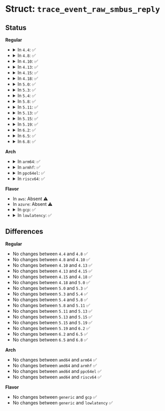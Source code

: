 # Struct: <code>trace_event_raw_smbus_reply</code>

## Status
<b>Regular</b>
<ul>
<li>
<details>
<summary>In <code>4.4</code>: ✅</summary>

```c
struct trace_event_raw_smbus_reply {
    struct trace_entry ent;
    int adapter_nr;
    __u16 addr;
    __u16 flags;
    __u8 command;
    __u8 len;
    __u32 protocol;
    __u8 buf[34];
    char __data[0];
};
```
</details>
</li>
<li>
<details>
<summary>In <code>4.8</code>: ✅</summary>

```c
struct trace_event_raw_smbus_reply {
    struct trace_entry ent;
    int adapter_nr;
    __u16 addr;
    __u16 flags;
    __u8 command;
    __u8 len;
    __u32 protocol;
    __u8 buf[34];
    char __data[0];
};
```
</details>
</li>
<li>
<details>
<summary>In <code>4.10</code>: ✅</summary>

```c
struct trace_event_raw_smbus_reply {
    struct trace_entry ent;
    int adapter_nr;
    __u16 addr;
    __u16 flags;
    __u8 command;
    __u8 len;
    __u32 protocol;
    __u8 buf[34];
    char __data[0];
};
```
</details>
</li>
<li>
<details>
<summary>In <code>4.13</code>: ✅</summary>

```c
struct trace_event_raw_smbus_reply {
    struct trace_entry ent;
    int adapter_nr;
    __u16 addr;
    __u16 flags;
    __u8 command;
    __u8 len;
    __u32 protocol;
    __u8 buf[34];
    char __data[0];
};
```
</details>
</li>
<li>
<details>
<summary>In <code>4.15</code>: ✅</summary>

```c
struct trace_event_raw_smbus_reply {
    struct trace_entry ent;
    int adapter_nr;
    __u16 addr;
    __u16 flags;
    __u8 command;
    __u8 len;
    __u32 protocol;
    __u8 buf[34];
    char __data[0];
};
```
</details>
</li>
<li>
<details>
<summary>In <code>4.18</code>: ✅</summary>

```c
struct trace_event_raw_smbus_reply {
    struct trace_entry ent;
    int adapter_nr;
    __u16 addr;
    __u16 flags;
    __u8 command;
    __u8 len;
    __u32 protocol;
    __u8 buf[34];
    char __data[0];
};
```
</details>
</li>
<li>
<details>
<summary>In <code>5.0</code>: ✅</summary>

```c
struct trace_event_raw_smbus_reply {
    struct trace_entry ent;
    int adapter_nr;
    __u16 addr;
    __u16 flags;
    __u8 command;
    __u8 len;
    __u32 protocol;
    __u8 buf[34];
    char __data[0];
};
```
</details>
</li>
<li>
<details>
<summary>In <code>5.3</code>: ✅</summary>

```c
struct trace_event_raw_smbus_reply {
    struct trace_entry ent;
    int adapter_nr;
    __u16 addr;
    __u16 flags;
    __u8 command;
    __u8 len;
    __u32 protocol;
    __u8 buf[34];
    char __data[0];
};
```
</details>
</li>
<li>
<details>
<summary>In <code>5.4</code>: ✅</summary>

```c
struct trace_event_raw_smbus_reply {
    struct trace_entry ent;
    int adapter_nr;
    __u16 addr;
    __u16 flags;
    __u8 command;
    __u8 len;
    __u32 protocol;
    __u8 buf[34];
    char __data[0];
};
```
</details>
</li>
<li>
<details>
<summary>In <code>5.8</code>: ✅</summary>

```c
struct trace_event_raw_smbus_reply {
    struct trace_entry ent;
    int adapter_nr;
    __u16 addr;
    __u16 flags;
    __u8 command;
    __u8 len;
    __u32 protocol;
    __u8 buf[34];
    char __data[0];
};
```
</details>
</li>
<li>
<details>
<summary>In <code>5.11</code>: ✅</summary>

```c
struct trace_event_raw_smbus_reply {
    struct trace_entry ent;
    int adapter_nr;
    __u16 addr;
    __u16 flags;
    __u8 command;
    __u8 len;
    __u32 protocol;
    __u8 buf[34];
    char __data[0];
};
```
</details>
</li>
<li>
<details>
<summary>In <code>5.13</code>: ✅</summary>

```c
struct trace_event_raw_smbus_reply {
    struct trace_entry ent;
    int adapter_nr;
    __u16 addr;
    __u16 flags;
    __u8 command;
    __u8 len;
    __u32 protocol;
    __u8 buf[34];
    char __data[0];
};
```
</details>
</li>
<li>
<details>
<summary>In <code>5.15</code>: ✅</summary>

```c
struct trace_event_raw_smbus_reply {
    struct trace_entry ent;
    int adapter_nr;
    __u16 addr;
    __u16 flags;
    __u8 command;
    __u8 len;
    __u32 protocol;
    __u8 buf[34];
    char __data[0];
};
```
</details>
</li>
<li>
<details>
<summary>In <code>5.19</code>: ✅</summary>

```c
struct trace_event_raw_smbus_reply {
    struct trace_entry ent;
    int adapter_nr;
    __u16 addr;
    __u16 flags;
    __u8 command;
    __u8 len;
    __u32 protocol;
    __u8 buf[34];
    char __data[0];
};
```
</details>
</li>
<li>
<details>
<summary>In <code>6.2</code>: ✅</summary>

```c
struct trace_event_raw_smbus_reply {
    struct trace_entry ent;
    int adapter_nr;
    __u16 addr;
    __u16 flags;
    __u8 command;
    __u8 len;
    __u32 protocol;
    __u8 buf[34];
    char __data[0];
};
```
</details>
</li>
<li>
<details>
<summary>In <code>6.5</code>: ✅</summary>

```c
struct trace_event_raw_smbus_reply {
    struct trace_entry ent;
    int adapter_nr;
    __u16 addr;
    __u16 flags;
    __u8 command;
    __u8 len;
    __u32 protocol;
    __u8 buf[34];
    char __data[0];
};
```
</details>
</li>
<li>
<details>
<summary>In <code>6.8</code>: ✅</summary>

```c
struct trace_event_raw_smbus_reply {
    struct trace_entry ent;
    int adapter_nr;
    __u16 addr;
    __u16 flags;
    __u8 command;
    __u8 len;
    __u32 protocol;
    __u8 buf[34];
    char __data[0];
};
```
</details>
</li>
</ul>
<b>Arch</b>
<ul>
<li>
<details>
<summary>In <code>arm64</code>: ✅</summary>

```c
struct trace_event_raw_smbus_reply {
    struct trace_entry ent;
    int adapter_nr;
    __u16 addr;
    __u16 flags;
    __u8 command;
    __u8 len;
    __u32 protocol;
    __u8 buf[34];
    char __data[0];
};
```
</details>
</li>
<li>
<details>
<summary>In <code>armhf</code>: ✅</summary>

```c
struct trace_event_raw_smbus_reply {
    struct trace_entry ent;
    int adapter_nr;
    __u16 addr;
    __u16 flags;
    __u8 command;
    __u8 len;
    __u32 protocol;
    __u8 buf[34];
    char __data[0];
};
```
</details>
</li>
<li>
<details>
<summary>In <code>ppc64el</code>: ✅</summary>

```c
struct trace_event_raw_smbus_reply {
    struct trace_entry ent;
    int adapter_nr;
    __u16 addr;
    __u16 flags;
    __u8 command;
    __u8 len;
    __u32 protocol;
    __u8 buf[34];
    char __data[0];
};
```
</details>
</li>
<li>
<details>
<summary>In <code>riscv64</code>: ✅</summary>

```c
struct trace_event_raw_smbus_reply {
    struct trace_entry ent;
    int adapter_nr;
    __u16 addr;
    __u16 flags;
    __u8 command;
    __u8 len;
    __u32 protocol;
    __u8 buf[34];
    char __data[0];
};
```
</details>
</li>
</ul>
<b>Flavor</b>
<ul>
<li>
In <code>aws</code>: Absent ⚠️
</li>
<li>
In <code>azure</code>: Absent ⚠️
</li>
<li>
<details>
<summary>In <code>gcp</code>: ✅</summary>

```c
struct trace_event_raw_smbus_reply {
    struct trace_entry ent;
    int adapter_nr;
    __u16 addr;
    __u16 flags;
    __u8 command;
    __u8 len;
    __u32 protocol;
    __u8 buf[34];
    char __data[0];
};
```
</details>
</li>
<li>
<details>
<summary>In <code>lowlatency</code>: ✅</summary>

```c
struct trace_event_raw_smbus_reply {
    struct trace_entry ent;
    int adapter_nr;
    __u16 addr;
    __u16 flags;
    __u8 command;
    __u8 len;
    __u32 protocol;
    __u8 buf[34];
    char __data[0];
};
```
</details>
</li>
</ul>

## Differences
<b>Regular</b>
<ul>
<li>
No changes between <code>4.4</code> and <code>4.8</code> ✅
</li>
<li>
No changes between <code>4.8</code> and <code>4.10</code> ✅
</li>
<li>
No changes between <code>4.10</code> and <code>4.13</code> ✅
</li>
<li>
No changes between <code>4.13</code> and <code>4.15</code> ✅
</li>
<li>
No changes between <code>4.15</code> and <code>4.18</code> ✅
</li>
<li>
No changes between <code>4.18</code> and <code>5.0</code> ✅
</li>
<li>
No changes between <code>5.0</code> and <code>5.3</code> ✅
</li>
<li>
No changes between <code>5.3</code> and <code>5.4</code> ✅
</li>
<li>
No changes between <code>5.4</code> and <code>5.8</code> ✅
</li>
<li>
No changes between <code>5.8</code> and <code>5.11</code> ✅
</li>
<li>
No changes between <code>5.11</code> and <code>5.13</code> ✅
</li>
<li>
No changes between <code>5.13</code> and <code>5.15</code> ✅
</li>
<li>
No changes between <code>5.15</code> and <code>5.19</code> ✅
</li>
<li>
No changes between <code>5.19</code> and <code>6.2</code> ✅
</li>
<li>
No changes between <code>6.2</code> and <code>6.5</code> ✅
</li>
<li>
No changes between <code>6.5</code> and <code>6.8</code> ✅
</li>
</ul>
<b>Arch</b>
<ul>
<li>
No changes between <code>amd64</code> and <code>arm64</code> ✅
</li>
<li>
No changes between <code>amd64</code> and <code>armhf</code> ✅
</li>
<li>
No changes between <code>amd64</code> and <code>ppc64el</code> ✅
</li>
<li>
No changes between <code>amd64</code> and <code>riscv64</code> ✅
</li>
</ul>
<b>Flavor</b>
<ul>
<li>
No changes between <code>generic</code> and <code>gcp</code> ✅
</li>
<li>
No changes between <code>generic</code> and <code>lowlatency</code> ✅
</li>
</ul>
